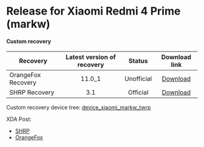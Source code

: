 # Release for Xiaomi Redmi 4 Prime (markw)
#### Custom recovery 


| Recovery         |Latest version of recovery|Status    |Download link                                                          |
|------------------|:-------------------------:| :----:  |:---------------------------------------------------------------------:|
|OrangeFox Recovery| 11.0_1                    |Unofficial|[Download](https://github.com/Tostisto/Releases/releases/tag/R11_1)   |
|SHRP Recovery     | 3.1                       |Official  |[Download](https://sourceforge.net/projects/shrp/files/Markw/)        |
 
Custom recovery device tree: [device_xiaomi_markw_twrp](https://github.com/Tostisto/device_xiaomi_markw_twrp)

XDA Post:
- [SHRP](https://forum.xda-developers.com/t/recovery-official-sky-hawk-recovery-project-3-0.4098551)
- [OrangeFox](https://forum.xda-developers.com/t/recovery-orangefox-recovery-project-r11-0_1-markw_unofficial.4139413)
